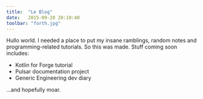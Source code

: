 ```yaml
---
title:  "Le Blog"
date:   2015-09-28 20:10:40
toolbar: "forth.jpg"
---
```

Hullo world. I needed a place to put my insane ramblings, random notes and programming-related tutorials. So this was made. Stuff coming soon includes:

- Kotlin for Forge tutorial
- Pulsar documentation project
- Generic Engineering dev diary

...and hopefully moar.
